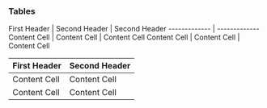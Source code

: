 ### Tables
                    
First Header  | Second Header  | Second Header
------------- | -------------
Content Cell  | Content Cell   | Content Cell
Content Cell  | Content Cell   | Content Cell

| First Header  | Second Header |
| ------------- | ------------- |
| Content Cell  | Content Cell  |
| Content Cell  | Content Cell  |
